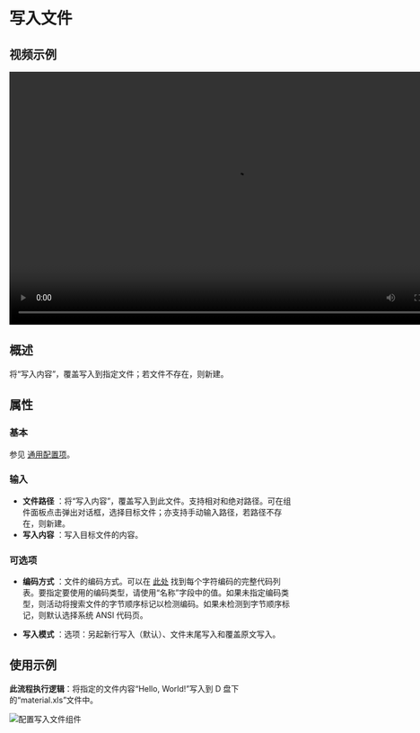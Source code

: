 # 写入文件

## 视频示例

<video controls height='450px' width='800px' src="https://encooacademy.oss-cn-shanghai.aliyuncs.com/activity/WriteFile.mp4"></video>

## 概述

将“写入内容”，覆盖写入到指定文件；若文件不存在，则新建。

## 属性

### 基本

参见 [通用配置项](../../Appendix/CommonConfigurationItems.md)。

### 输入

- **文件路径** ：将“写入内容”，覆盖写入到此文件。支持相对和绝对路径。可在组件面板点击弹出对话框，选择目标文件；亦支持手动输入路径，若路径不存在，则新建。
- **写入内容** ：写入目标文件的内容。

### 可选项

- **编码方式** ：文件的编码方式。可以在 [此处](../../Appendix/Encoding.md?_v=v2020.4) 找到每个字符编码的完整代码列表。要指定要使用的编码类型，请使用“名称”字段中的值。如果未指定编码类型，则活动将搜索文件的字节顺序标记以检测编码。如果未检测到字节顺序标记，则默认选择系统 ANSI 代码页。

- **写入模式** ：选项：另起新行写入（默认）、文件末尾写入和覆盖原文写入。

## 使用示例

**此流程执行逻辑**：将指定的文件内容“Hello, World!”写入到 D 盘下的“material.xls”文件中。

![配置写入文件组件](https://docimages.blob.core.chinacloudapi.cn/images/Activities/writeFile-1.png)
